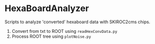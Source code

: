 # HexaBoardAnalyzer

Scripts to analyze 'converted' hexaboard data with SKIROC2cms chips.

  1. Convert from txt to ROOT using `readHexConvData.py`
  2. Process ROOT tree using `plotNoise.py`
